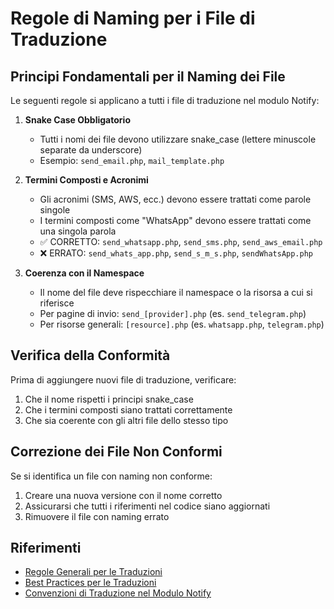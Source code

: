 # Regole di Naming per i File di Traduzione

## Principi Fondamentali per il Naming dei File

Le seguenti regole si applicano a tutti i file di traduzione nel modulo Notify:

1. **Snake Case Obbligatorio**
   - Tutti i nomi dei file devono utilizzare snake_case (lettere minuscole separate da underscore)
   - Esempio: `send_email.php`, `mail_template.php`

2. **Termini Composti e Acronimi**
   - Gli acronimi (SMS, AWS, ecc.) devono essere trattati come parole singole
   - I termini composti come "WhatsApp" devono essere trattati come una singola parola
   - ✅ CORRETTO: `send_whatsapp.php`, `send_sms.php`, `send_aws_email.php`
   - ❌ ERRATO: `send_whats_app.php`, `send_s_m_s.php`, `sendWhatsApp.php`

3. **Coerenza con il Namespace**
   - Il nome del file deve rispecchiare il namespace o la risorsa a cui si riferisce
   - Per pagine di invio: `send_[provider].php` (es. `send_telegram.php`)
   - Per risorse generali: `[resource].php` (es. `whatsapp.php`, `telegram.php`)

## Verifica della Conformità

Prima di aggiungere nuovi file di traduzione, verificare:
1. Che il nome rispetti i principi snake_case
2. Che i termini composti siano trattati correttamente
3. Che sia coerente con gli altri file dello stesso tipo

## Correzione dei File Non Conformi

Se si identifica un file con naming non conforme:
1. Creare una nuova versione con il nome corretto
2. Assicurarsi che tutti i riferimenti nel codice siano aggiornati
3. Rimuovere il file con naming errato

## Riferimenti
- [Regole Generali per le Traduzioni](../../Lang/docs/TRANSLATION_KEYS_RULES.md)
- [Best Practices per le Traduzioni](../../Lang/docs/TRANSLATION_KEYS_BEST_PRACTICES.md)
- [Convenzioni di Traduzione nel Modulo Notify](./TRANSLATION_CONVENTIONS.md)
